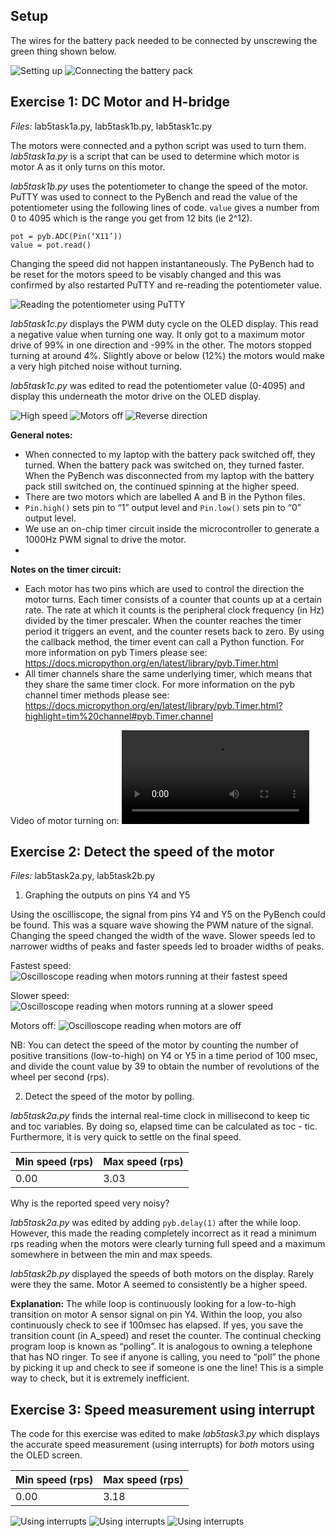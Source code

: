 ## Setup

The wires for the battery pack needed to be connected by unscrewing the green thing shown below.


<img src="setting_up_lab5.jpg" alt="Setting up"/>
<img src="connecting_battery_pack.jpg" alt="Connecting the battery pack"/> 

## Exercise 1: DC Motor and H-bridge

*Files:* lab5task1a.py, lab5task1b.py, lab5task1c.py <br />

The motors were connected and a python script was used to turn them. _lab5task1a.py_ is a script that can be used to determine which motor is motor A as it only turns on this motor. <br />

_lab5task1b.py_ uses the potentiometer to change the speed of the motor. PuTTY was used to connect to the PyBench and read the value of the potentiometer using the following lines of code. ```value``` gives a number from 0 to 4095 which is the range you get from 12 bits (ie 2^12).

```
pot = pyb.ADC(Pin(‘X11’))
value = pot.read()
```

Changing the speed did not happen instantaneously. The PyBench had to be reset for the motors speed to be visably changed and this was confirmed by also restarted PuTTY and re-reading the potentiometer value.

<img src="reading_potentiometer.jpg" alt="Reading the potentiometer using PuTTY"/> 

_lab5task1c.py_ displays the PWM duty cycle on the OLED display. This read a negative value when turning one way. It only got to a maximum motor drive of 99% in one direction and -99% in the other. The motors stopped turning at around 4%. Slightly above or below (12%) the motors would make a very high pitched noise without turning. <br />

_lab5task1c.py_ was edited to read the potentiometer value (0-4095) and display this underneath the motor drive on the OLED display. <br />

<img src="high_speed.jpg" alt="High speed"/> 
<img src="motors_off.jpg" alt="Motors off"/> 
<img src="reverse_direction.jpg" alt="Reverse direction"/> 

**General notes:**
- When connected to my laptop with the battery pack switched off, they turned. When the battery pack was switched on, they turned faster. When the PyBench was disconnected from my laptop with the battery pack still switched on, the continued spinning at the higher speed.
- There are two motors which are labelled A and B in the Python files.
- ```Pin.high()``` sets pin to “1” output level and ```Pin.low()``` sets pin to “0” output level. 
- We use an on-chip timer circuit inside the microcontroller to generate a 1000Hz PWM signal to drive the motor.
- 

**Notes on the timer circuit:**
- Each motor has two pins which are used to control the direction the motor turns. Each timer consists of a counter that counts up at a certain rate. The rate at which it counts is the peripheral clock frequency (in Hz) divided by the timer prescaler. When the counter reaches the timer period it triggers an event, and the counter resets back to zero. By using the callback method, the timer event can call a Python function. For more information on pyb Timers please see: https://docs.micropython.org/en/latest/library/pyb.Timer.html 
-  All timer channels share the same underlying timer, which means that they share the same timer clock. For more information on the pyb channel timer methods please see: https://docs.micropython.org/en/latest/library/pyb.Timer.html?highlight=tim%20channel#pyb.Timer.channel


Video of motor turning on:
![Video](https://github.com/hannahjayneknight/Electronics2/blob/main/Lab5-%20Motor%20and%20Interrupt/motors_ex1.mp4) <br />

## Exercise 2: Detect the speed of the motor

*Files:* lab5task2a.py, lab5task2b.py <br />

1. Graphing the outputs on pins Y4 and Y5 <br />

Using the oscilliscope, the signal from pins Y4 and Y5 on the PyBench could be found. This was a square wave showing the PWM nature of the signal. Changing the speed changed the width of the wave. Slower speeds led to narrower widths of peaks and faster speeds led to broader widths of peaks.<br />

Fastest speed:
<img src="oscilloscope_fastest.jpg" alt="Oscilloscope reading when motors running at their fastest speed"/> 

Slower speed:
<img src="oscilloscope_slower.jpg" alt="Oscilloscope reading when motors running at a slower speed"/> 

Motors off:
<img src="oscilloscope_off.jpg" alt="Oscilloscope reading when motors are off"/> 

NB: You can detect the speed of the motor by counting the number of positive transitions (low-to-high) on Y4
or Y5 in a time period of 100 msec, and divide the count value by 39 to obtain the number of revolutions
of the wheel per second (rps). <br />

2. Detect the speed of the motor by polling.<br />

_lab5task2a.py_ finds the internal real-time clock in millisecond to keep tic and toc variables. By doing so, elapsed time can be calculated as toc - tic. Furthermore, it is very quick to settle on the final speed.

| Min speed (rps) | Max speed (rps) |
|-----------------|-----------------|
| 0.00            | 3.03            |

Why is the reported speed very noisy? <br />

_lab5task2a.py_ was edited by adding ```pyb.delay(1)``` after the while loop. However, this made the reading completely incorrect as it read a minimum rps reading when the motors were clearly turning full speed and a maximum somewhere in between the min and max speeds. <br />

_lab5task2b.py_ displayed the speeds of both motors on the display. Rarely were they the same. Motor A seemed to consistently be a higher speed.<br />

**Explanation:** The while loop is continuously looking for a low-to-high transition on motor A sensor signal on pin Y4. Within the loop, you also continuously check to see if 100msec has elapsed. If yes, you save the transition count (in A_speed) and reset the counter. The continual checking program loop is known as “polling”. It is analogous to owning a telephone that has NO ringer. To see if anyone is calling, you need to “poll” the phone by picking it up and check to see if someone is one the line! This is a simple way to check, but it is extremely inefficient.

## Exercise 3: Speed measurement using interrupt 

The code for this exercise was edited to make _lab5task3.py_ which displays the accurate speed measurement (using interrupts) for _both_ motors using the OLED screen.

| Min speed (rps) | Max speed (rps) |
|-----------------|-----------------|
| 0.00            | 3.18            |

<img src="usinginterrupts.jpg" alt="Using interrupts"/> 
<img src="usinginterrupts2.jpg" alt="Using interrupts"/> 
<img src="usinginterrupts3.jpg" alt="Using interrupts"/> 
